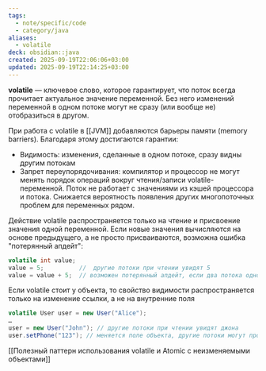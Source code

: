 ```yaml
---
tags:
  - note/specific/code
  - category/java
aliases:
  - volatile
deck: obsidian::java
created: 2025-09-19T22:06:06+03:00
updated: 2025-09-19T22:14:25+03:00
---
```


**volatile**
—
ключевое слово, которое гарантирует, что поток всегда прочитает актуальное значение переменной. Без него изменений переменной в одном потоке могут не сразу (или вообще не) отобразиться в другом.

При работа с volatile в [[JVM]] добавляются барьеры памяти (memory barriers). Благодаря этому достигаются гарантии:

- Видимость: изменения, сделанные в одном потоке, сразу видны другим потокам
- Запрет переупорядочивания: компилятор и процессор не могут менять порядок операций вокруг чтения/записи volatile-переменной. Поток не работает с значениями из кэшей процессора и потока. Снижается вероятность появления других многопоточных проблем для переменных рядом.

Действие volatile распространяется только на чтение и присвоение значения одной переменной. Если новые значения вычисляются на основе предыдущего, а не просто присваиваются, возможна ошибка "потерянный апдейт":
```java
volatile int value;
value = 5;          //  другие потоки при чтении увидят 5
value = value + 5;  // возможен потерянный апдейт, если два потока одновременно вызовут подобную операцию, одно изменение будет затёрто изменением другого потока.

```

Если volatile стоит у объекта, то свойство видимости распространяется только на изменение ссылки, а не на внутренние поля
```java
volatile User user = new User("Alice");
…
user = new User("John"); // другие потоки при чтении увидят джона
user.setPhone("123"); // меняется поле объекта, другие потоки могут прочитать старое значение.

```

[[Полезный паттерн использования volatile и Atomic с неизменяемыми объектами]]
